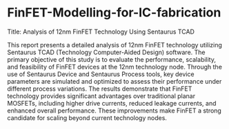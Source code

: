 # FinFET-Modelling-for-IC-fabrication

Title: Analysis of 12nm FinFET Technology Using Sentaurus TCAD

This report presents a detailed analysis of 12nm FinFET technology utilizing Sentaurus TCAD (Technology Computer-Aided Design) software. 
The primary objective of this study is to evaluate the performance, scalability, and feasibility of FinFET devices at the 12nm technology node. 
Through the use of Sentaurus Device and Sentaurus Process tools, key device parameters are simulated and optimized to assess their performance under different process variations.
The results demonstrate that FinFET technology provides significant advantages over traditional planar MOSFETs, including higher drive currents, reduced leakage currents, and enhanced overall performance.
These improvements make FinFET a strong candidate for scaling beyond current technology nodes.

